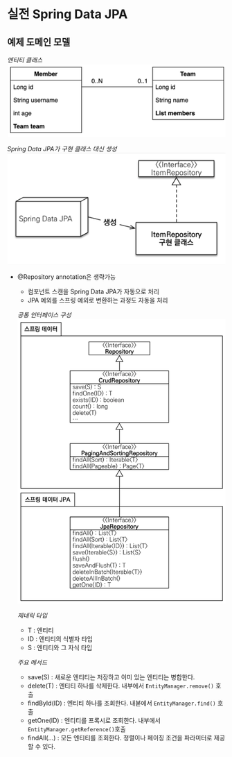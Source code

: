 # 실전 Spring Data JPA
## 예제 도메인 모델
*엔티티 클래스*
![](/img/entityClass.png)

 *Spring Data JPA가 구현 클래스 대신 생성*
![](/img/jpaRepoInterface.png)
- @Repository annotation은 생략가능
	- 컴포넌트 스캔을 Spring Data JPA가 자동으로 처리
	- JPA 예외를 스프링 예외로 변환하는 과정도 자동을 처리

  *공통 인터페이스 구성*
  ![](/img/commonInterface.png)

  *제네릭 타입*
  - T : 엔티티
  - ID : 엔티티의 식별자 타입
  - S : 엔티티와 그 자식 타입

  *주요 메서드*
  - save(S) : 새로운 엔티티는 저장하고 이미 있는 엔티티는 병합한다.
  - delete(T) : 엔티티 하나를 삭제한다. 내부에서 `EntityManager.remove()` 호출
  - findById(ID) : 엔티티 하나를 조회한다. 내붇에서 `EntityManager.find()` 호출
  - getOne(ID) : 엔티티를 프록시로 조회한다. 내부에서 `EntityManager.getReference()`호출
  - findAll(…) : 모든 엔티티를 조회한다. 정렬이나 페이징 조건을 파라미터로 제공할 수 있다.
